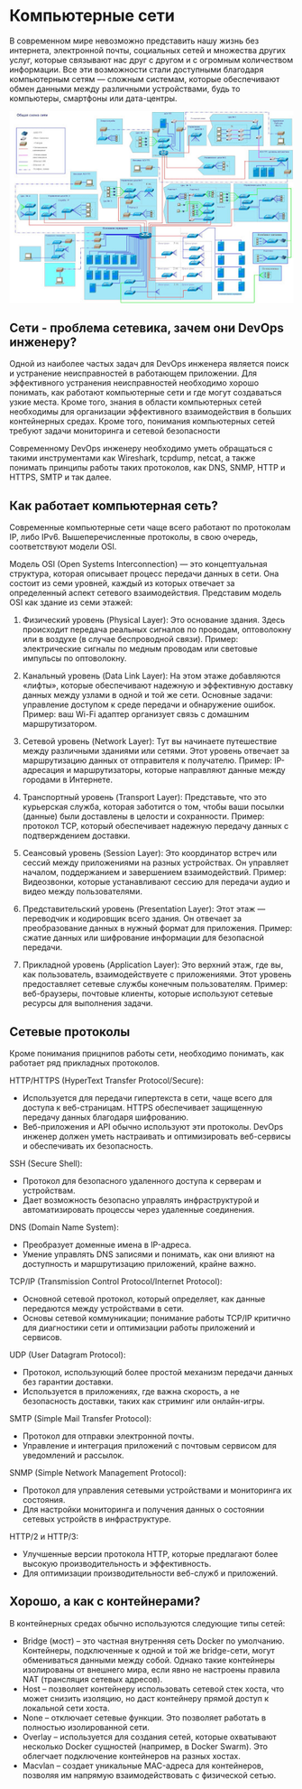 # Компьютерные сети

В современном мире невозможно представить нашу жизнь без интернета, электронной почты, социальных сетей и множества других услуг, которые связывают нас друг с другом и с огромным количеством информации. Все эти возможности стали доступными благодаря компьютерным сетям — сложным системам, которые обеспечивают обмен данными между различными устройствами, будь то компьютеры, смартфоны или дата-центры.

![alt text](/images/chapter5/image.png)

## Сети - проблема сетевика, зачем они DevOps инженеру?

Одной из наиболее частых задач для DevOps инженера является поиск и устранение неисправностей в работающем приложении. Для эффективного устранения неисправностей необходимо хорошо понимать, как работают компьютерные сети и где могут создаваться узкие места. Кроме того, знания в области компьютерных сетей необходимы для организации эффективного взаимодействия в больших контейнерных средах. Кроме того, понимания компьютерных сетей требуют задачи мониторинга и сетевой безопасности

Современному DevOps инженеру необходимо уметь обращаться с такими инструментами как Wireshark, tcpdump, netcat, а также понимать принципы работы таких протоколов, как DNS, SNMP, HTTP и HTTPS, SMTP и так далее.

## Как работает компьютерная сеть?

Современные компьютерные сети чаще всего работают по протоколам IP, либо IPv6. Вышеперечисленные протоколы, в свою очередь, соответствуют модели OSI.

Модель OSI (Open Systems Interconnection) — это концептуальная структура, которая описывает процесс передачи данных в сети. Она состоит из семи уровней, каждый из которых отвечает за определенный аспект сетевого взаимодействия. Представим модель OSI как здание из семи этажей:

1. Физический уровень (Physical Layer):
   Это основание здания. Здесь происходит передача реальных сигналов по проводам, оптоволокну или в воздухе (в случае беспроводной связи). Пример: электрические сигналы по медным проводам или световые импульсы по оптоволокну.

2. Канальный уровень (Data Link Layer):
   На этом этаже добавляются «лифты», которые обеспечивают надежную и эффективную доставку данных между узлами в одной и той же сети. Основные задачи: управление доступом к среде передачи и обнаружение ошибок. Пример: ваш Wi-Fi адаптер организует связь с домашним маршрутизатором.

3. Сетевой уровень (Network Layer):
   Тут вы начинаете путешествие между различными зданиями или сетями. Этот уровень отвечает за маршрутизацию данных от отправителя к получателю. Пример: IP-адресация и маршрутизаторы, которые направляют данные между городами в Интернете.

4. Транспортный уровень (Transport Layer):
   Представьте, что это курьерская служба, которая заботится о том, чтобы ваши посылки (данные) были доставлены в целости и сохранности. Пример: протокол TCP, который обеспечивает надежную передачу данных с подтверждением доставки.

5. Сеансовый уровень (Session Layer):
   Это координатор встреч или сессий между приложениями на разных устройствах. Он управляет началом, поддержанием и завершением взаимодействий. Пример: Видеозвонки, которые устанавливают сессию для передачи аудио и видео между пользователями.

6. Представительский уровень (Presentation Layer):
   Этот этаж — переводчик и кодировщик всего здания. Он отвечает за преобразование данных в нужный формат для приложения. Пример: сжатие данных или шифрование информации для безопасной передачи.

7. Прикладной уровень (Application Layer):
   Это верхний этаж, где вы, как пользователь, взаимодействуете с приложениями. Этот уровень предоставляет сетевые службы конечным пользователям. Пример: веб-браузеры, почтовые клиенты, которые используют сетевые ресурсы для выполнения задачи.

## Сетевые протоколы

Кроме понимания прицнипов работы сети, необходимо понимать, как работает ряд прикладных протоколов.

HTTP/HTTPS (HyperText Transfer Protocol/Secure):

* Используется для передачи гипертекста в сети, чаще всего для доступа к веб-страницам. HTTPS обеспечивает защищенную передачу данных благодаря шифрованию.
* Веб-приложения и API обычно используют эти протоколы. DevOps инженер должен уметь настраивать и оптимизировать веб-сервисы и обеспечивать их безопасность.

SSH (Secure Shell):

* Протокол для безопасного удаленного доступа к серверам и устройствам.
* Дает возможность безопасно управлять инфраструктурой и автоматизировать процессы через удаленные соединения.

DNS (Domain Name System):

* Преобразует доменные имена в IP-адреса.
* Умение управлять DNS записями и понимать, как они влияют на доступность и маршрутизацию приложений, крайне важно.

TCP/IP (Transmission Control Protocol/Internet Protocol):

* Основной сетевой протокол, который определяет, как данные передаются между устройствами в сети.
* Основы сетевой коммуникации; понимание работы TCP/IP критично для диагностики сети и оптимизации работы приложений и сервисов.

UDP (User Datagram Protocol):

* Протокол, использующий более простой механизм передачи данных без гарантии доставки.
* Используется в приложениях, где важна скорость, а не безопасность доставки, таких как стриминг или онлайн-игры.

SMTP (Simple Mail Transfer Protocol):

* Протокол для отправки электронной почты.
* Управление и интеграция приложений с почтовым сервисом для уведомлений и рассылок.

SNMP (Simple Network Management Protocol):

* Протокол для управления сетевыми устройствами и мониторинга их состояния.
* Для настройки мониторинга и получения данных о состоянии сетевых устройств в инфраструктуре.

HTTP/2 и HTTP/3:

* Улучшенные версии протокола HTTP, которые предлагают более высокую производительность и эффективность.
* Для оптимизации производительности веб-служб и приложений.

## Хорошо, а как с контейнерами?

В контейнерных средах обычно используются следующие типы сетей:

* Bridge (мост) – это частная внутренняя сеть Docker по умолчанию. Контейнеры, подключенные к одной и той же bridge-сети, могут обмениваться данными между собой. Однако такие контейнеры изолированы от внешнего мира, если явно не настроены правила NAT (трансляция сетевых адресов).
* Host – позволяет контейнеру использовать сетевой стек хоста, что может снизить изоляцию, но даст контейнеру прямой доступ к локальной сети хоста.
* None – отключает сетевые функции. Это позволяет работать в полностью изолированной сети.
* Overlay – используется для создания сетей, которые охватывают несколько Docker сущностей (например, в Docker Swarm). Это облегчает подключение контейнеров на разных хостах.
* Macvlan – создает уникальные MAC-адреса для контейнеров, позволяя им напрямую взаимодействовать с физической сетью.
